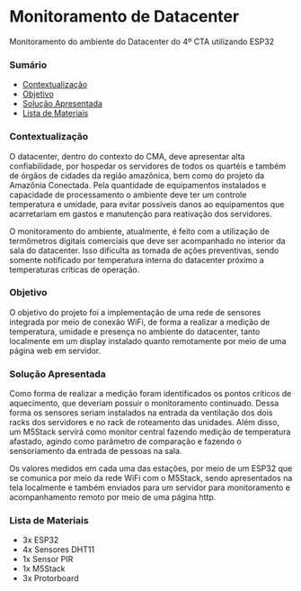 # Monitoramento de Datacenter 
Monitoramento do ambiente do Datacenter do 4º CTA utilizando ESP32

### Sumário 
* [Contextualização](#contextualização)
* [Objetivo](#objetivo)
* [Solução Apresentada](#solução-apresentada)
* [Lista de Materiais](#lista-de-materiais)

### Contextualização 

O datacenter, dentro do contexto do CMA, deve apresentar alta confiabilidade, por hospedar os servidores de todos os quartéis e também de órgãos de cidades da região amazônica, bem como do projeto da Amazônia Conectada.
Pela quantidade de equipamentos instalados e capacidade de processamento o ambiente deve ter um controle temperatura e umidade, para evitar possíveis danos ao equipamentos que acarretariam em gastos e manutenção para reativação dos servidores.

O monitoramento do ambiente, atualmente, é feito com a utilização de termômetros digitais comerciais que deve ser acompanhado no interior da sala do datacenter. Isso dificulta as tomada de ações preventivas, sendo somente notificado por temperatura interna do datacenter próximo a temperaturas críticas de operação.

### Objetivo

O objetivo do projeto foi a implementação de uma rede de sensores integrada por meio de conexão WiFi, de forma a realizar a medição de temperatura, umidade e presença no ambiente do datacenter, tanto localmente em um display instalado quanto remotamente por meio de uma página web em servidor.

### Solução Apresentada

Como forma de realizar a medição foram identificados os pontos críticos de aquecimento, que deveriam possuir o monitoramento continuado. Dessa forma os sensores seriam instalados na entrada da ventilação dos dois racks dos servidores e no rack de roteamento das unidades. Além disso, um M5Stack servirá como monitor central fazendo medição de temperatura afastado, agindo como parâmetro de comparação e fazendo o sensoriamento da entrada de pessoas na sala.

Os valores medidos em cada uma das estações, por meio de um ESP32 que se comunica por meio da rede WiFi com o M5Stack, sendo apresentados na tela localmente e também enviados para um servidor para monitoramento e acompanhamento remoto por meio de uma página http.

### Lista de Materiais

* 3x ESP32 
* 4x Sensores DHT11
* 1x Sensor PIR
* 1x M5Stack
* 3x Protorboard
